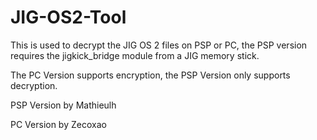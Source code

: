 # JIG-OS2-Tool
This is used to decrypt the JIG OS 2 files on PSP or PC, the PSP version requires the jigkick_bridge module from a JIG memory stick.

The PC Version supports encryption, the PSP Version only supports decryption.

PSP Version by Mathieulh

PC Version by Zecoxao
